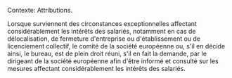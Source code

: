 Contexte: Attributions.

Lorsque surviennent des circonstances exceptionnelles affectant considérablement les intérêts des salariés, notamment en cas de délocalisation, de fermeture d'entreprise ou d'établissement ou de licenciement collectif, le comité de la société européenne ou, s'il en décide ainsi, le bureau, est de plein droit réuni, s'il en fait la demande, par le dirigeant de la société européenne afin d'être informé et consulté sur les mesures affectant considérablement les intérêts des salariés.